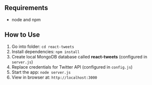 ## Requirements

- node and npm

## How to Use

1. Go into folder: `cd react-tweets`
2. Install dependencies: `npm install`
3. Create local MongoDB database called **react-tweets** (configured in `server.js`)
4. Replace credentials for Twitter API (configured in `config.js`)
5. Start the app: `node server.js`
6. View in browser at: `http://localhost:3000`
